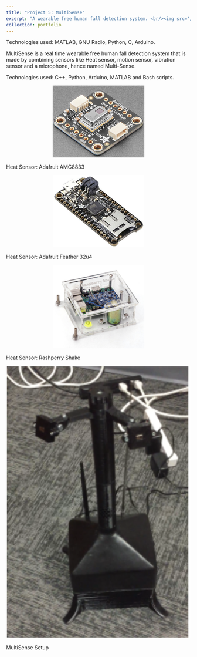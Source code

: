 ```yaml
---
title: "Project 5: MultiSense"
excerpt: "A wearable free human fall detection system. <br/><img src='/images/multisense/multisense_setup.png'>"
collection: portfolio
---
```

Technologies used: MATLAB, GNU Radio, Python, C, Arduino.

MultiSense is a real time wearable free human fall detection system that is made by combining sensors like Heat sensor, motion sensor, vibration sensor and a microphone, hence named Multi-Sense.

Technologies used: C++, Python, Arduino, MATLAB and Bash scripts. 


<!-- ![Heat Sensor](/images/multisense_thermal.png "Heat Sensor") -->


<p align="center">
  <img src="/images/multisense/multisense_thermal.png" width="250" title="Heat Sensor">
  <figcaption>Heat Sensor: Adafruit AMG8833</figcaption>
</p>

<p align="center">
  <img src="/images/multisense/multisense_motion.png" width="250" title="Motion Sensor">
  <figcaption>Heat Sensor: Adafruit Feather 32u4</figcaption>
</p>

<p align="center">
  <img src="/images/multisense/multisense_vibration.png" width="250" title="Vibration Sensor">
  <figcaption>Heat Sensor: Rashperry Shake</figcaption>
</p>



<p align="center">
  <img src="/images/multisense/multisense_setup.png" width="500" title="MultiSense Setup">
  <figcaption>MultiSense Setup</figcaption>
</p>